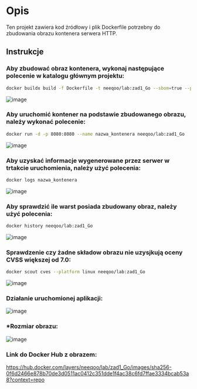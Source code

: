 # Opis

Ten projekt zawiera kod źródłowy i plik Dockerfile potrzebny do zbudowania obrazu kontenera serwera HTTP.

## Instrukcje

### Aby zbudować obraz kontenera, wykonaj następujące polecenie w katalogu głównym projektu:

```bash
docker buildx build -f Dockerfile -t neeqoo/lab:zad1_Go --sbom=true --provenance=mode=max --push .
```

![image](https://github.com/N33Qu/ZAD1/assets/116431498/0a675f1a-79f3-4a34-9e3d-060ee0776b27)

### Aby uruchomić kontener na podstawie zbudowanego obrazu, należy wykonać polecenie:

```bash
docker run -d -p 8080:8080 --name nazwa_kontenera neeqoo/lab:zad1_Go
```

![image](https://github.com/N33Qu/ZAD1/assets/116431498/d259941b-c1c8-4ce7-9e92-de4b9c042e5a)

### Aby uzyskać informacje wygenerowane przez serwer w trtakcie uruchomienia, należy użyć polecenia:

```bash
docker logs nazwa_kontenera
```

![image](https://github.com/N33Qu/ZAD1/assets/116431498/351035ac-3e1c-4b0e-b14c-809a7defa019)

### Aby sprawdzić ile warst posiada zbudowany obraz, należy użyć polecenia:

```bash
docker history neeqoo/lab:zad1_Go
```

![image](https://github.com/N33Qu/ZAD1/assets/116431498/85c3d5bd-b79a-444a-a4ad-2cdb06a2e53a)

### Sprawdzenie czy żadne składow obrazu nie uzysjkują oceny CVSS większej od 7.0:

```bash
docker scout cves --platform linux neeqoo/lab:zad1_Go
```

![image](https://github.com/N33Qu/ZAD1/assets/116431498/fd7eb7c7-9fff-47b4-b953-e5542e8d540f)

### Działanie uruchomionej aplikacji:

![image](https://github.com/N33Qu/ZAD1/assets/116431498/d8a3ce8c-7eb5-4a24-995a-1899e895ab89)

### *Rozmiar obrazu:

![image](https://github.com/N33Qu/ZAD1/assets/116431498/a00272fe-5ad7-4350-9f3c-d2ada26f09c4)

### Link do Docker Hub z obrazem:

https://hub.docker.com/layers/neeqoo/lab/zad1_Go/images/sha256-0f6d2466e878b70de3d0511ac0412c351dde1f4ac38c6fd7ffae3334bcab53a8?context=repo
